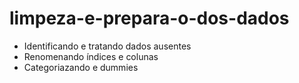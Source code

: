 # limpeza-e-prepara-o-dos-dados

- Identificando e tratando dados ausentes
- Renomenando índices e colunas
- Categoriazando e dummies
